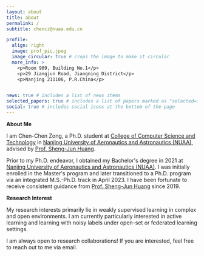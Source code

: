 ```yaml
---
layout: about
title: about
permalink: /
subtitle: chencz@nuaa.edu.cn

profile:
  align: right
  image: prof_pic.jpeg
  image_circular: true # crops the image to make it circular
  more_info: >
    <p>Room 909, Building No.1</p>
    <p>29 Jiangjun Road, Jiangning District</p>
    <p>Nanjing 211106, P.R.China</p>


news: true # includes a list of news items
selected_papers: true # includes a list of papers marked as "selected={true}"
social: true # includes social icons at the bottom of the page
---
```


<!-- Write your biography here. Tell the world about yourself. Link to your favorite [subreddit](http://reddit.com). You can put a picture in, too. The code is already in, just name your picture `prof_pic.jpg` and put it in the `img/` folder.

Put your address / P.O. box / other info right below your picture. You can also disable any of these elements by editing `profile` property of the YAML header of your `_pages/about.md`. Edit `_bibliography/papers.bib` and Jekyll will render your [publications page](/al-folio/publications/) automatically.

Link to your social media connections, too. This theme is set up to use [Font Awesome icons](https://fontawesome.com/) and [Academicons](https://jpswalsh.github.io/academicons/), like the ones below. Add your Facebook, Twitter, LinkedIn, Google Scholar, or just disable all of them. -->

<!-- <span style="color: blue;">**About Me**</span> -->
<span>**About Me**</span>

I am Chen-Chen Zong, a Ph.D. student at [College of Computer Science and Technology](https://cs.nuaa.edu.cn/) in [Nanjing University of Aeronautics and Astronautics (NUAA)](https://www.nuaa.edu.cn/), advised by [Prof. Sheng-Jun Huang](https://parnec.nuaa.edu.cn/huangsj/). 

Prior to my Ph.D. endeavor, I obtained my Bachelor's degree in 2021 at [Nanjing University of Aeronautics and Astronautics (NUAA)](https://www.nuaa.edu.cn/). I was initially enrolled in the Master's program and later transitioned to a Ph.D. program via an integrated M.S.-Ph.D. track in April 2023. I have been fortunate to receive consistent guidance from [Prof. Sheng-Jun Huang](https://parnec.nuaa.edu.cn/huangsj/) since 2019.


<!-- <span style="color: blue;">**Research Interest**</span> -->
<span>**Research Interest**</span>

My research interests primarily lie in weakly supervised learning in complex and open environments. I am currently particularly interested in active learning and learning with noisy labels under open-set or federated learning settings.

I am always open to research collaborations! If you are interested, feel free to reach out to me via email.
